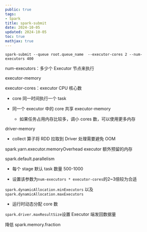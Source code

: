 ```yaml
---
public: true
tags:
- Spark
title: spark-submit
date: 2024-10-05
updated: 2024-10-05
toc: true
mathjax: true
---
```


`spark-submit --queue root.queue_name  --executor-cores 2 --num-executors 400`

num-executors：多少个 Executor 节点来执行

executor-memory

executor-cores：executor CPU 核心数

  + core 同一时间执行一个 task

  + 同一个 executor 中的 core 共享 executor-memory

    + 如果任务占用内存比较多，调小 cores 数，可以使用更多内存

driver-memory

  + collect 算子将 RDD 拉取到 Driver 处理需要避免 OOM

spark.yarn.executor.memoryOverhead executor 额外预留的内存

spark.default.parallelism

  + 每个 stage 默认 task 数量 500-1000

  + 设置该参数为`num-executors * executor-cores`的2~3倍较为合适

`spark.dynamicAllocation.minExecutors` 以及 `spark.dynamicAllocation.maxExecutors`

  + 运行时动态分配 core 数

`spark.driver.maxResultSize`设置 Executor 端发回数据量 


降低 spark.memory.fraction

